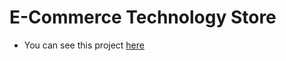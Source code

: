 # E-Commerce Technology Store

- You can see this project [here](https://e-commerce-tech-john-asto.netlify.app)